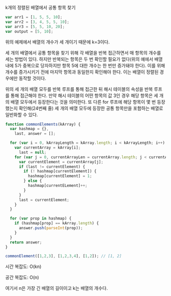 k개의 정렬된 배열에서 공통 항목 찾기

```js
var arr1 = [1, 5, 5, 10];
var arr2 = [3, 4, 5, 5, 10];
var arr3 = [5, 5, 10, 20];
var output = [5, 10];
```

위의 예제에서 배열의 개수가 세 개이기 때문에 k=3이다.

세 개의 배열에서 공통 항목을 찾기 위해 각 배열을 반복 접근하면서 매 항목의 개수를 세는 방법이 있다. 하지만 반복되는 항목은 두 번 확인할 필요가 없다(위의 예에서 배열 내에 5가 중복으로 당자하지만 항목 5에 대한 개수는 한 번만 증가돼야 한다). 이를 위해 개수를 증가시키기 전에 마지막 항목과 동일한지 확인해야 한다. 이는 배열이 정렬된 경우에만 동작할 것이다.

위의 세 개의 배열 모두를 반복 루프를 통해 접근한 뒤 해시 테이블의 속성을 반복 루프를 통해 접근해야 한다. 만약 해시 테이블의 어떤 항목의 값 3인 경우 해당 항목은 세 개의 배열 모두에서 등장한다는 것을 의미한다. 또 다른 for 루프에 해당 항목이 몇 번 등장했는지 확인해(24번째 줄) 세 개의 배열 모두에 등장한 공통 항목만을 포함하는 배열로 일반화할 수 있다.

```js
function commonElements(kArray) {
  var hashmap = {},
    last, answer = [];

  for (var i = 0, kArrayLength = kArray.length; i < kArrayLength; i++) {
    var currentArray = kArray[i];
      last = null;
    for (var j = 0, currentArrayLen = currentArray.length; j < currentArrayLen; j++) {
      var currentElement = currentArray[j];
      if (last != currentElement) {
        if (! hashmap[currentElement]) {
          hashmap[currentElement] = 1;
        } else {
          hashmap[currentELement]++;
        }
      }
      last = currentElement;
    }
  }

  for (var prop in hashmap) {
    if (hashmap[prop] == kArray.length) {
      answer.push(parseInt(prop));
    }
  }
  return answer;
}

commonElement([1,2,3], [1,2,3,4], [1,2]); // [1, 2]
```

시간 복잡도: O(kn)

공간 복잡도: O(n)

여기서 n은 가장 긴 배열의 길이이고 k는 배열의 개수다.